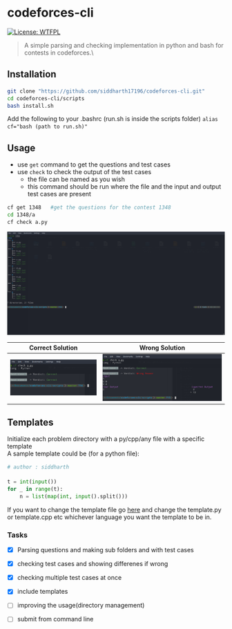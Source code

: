# codeforces-cli
[![License: WTFPL](https://img.shields.io/badge/License-WTFPL-brightgreen.svg)](http://www.wtfpl.net/about/)

> A simple parsing and checking implementation in python and bash for contests in codeforces.\

## Installation

```bash
git clone "https://github.com/siddharth17196/codeforces-cli.git"
cd codeforces-cli/scripts
bash install.sh
```

Add the following to your .bashrc (run.sh is inside the scripts folder)
`alias cf="bash (path to run.sh)"`

## Usage

- use `get` command to get the questions and test cases
- use `check` to check the output of the test cases
    - the file can be named as you wish
    - this command should be run where the file and the input and output test cases are present
```bash
cf get 1348   #get the questions for the contest 1348
cd 1348/a
cf check a.py
```

![directories](/images/tr.png)


Correct Solution                          | Wrong Solution
----------------                          | --------------
![Correct Solution](/images/cf_wrong.png) | ![Wrong Solution](/images/cf_correct.png)

## Templates

Initialize each problem directory with a py/cpp/any file with a specific template\
A sample template could be (for a python file):
```python
# author : siddharth

t = int(input())
for _ in range(t):
    n = list(map(int, input().split()))
```
If you want to change the template file go [here](/scripts/templates) and change the template.py or template.cpp etc whichever language you want the template to be in.


### Tasks
- [x] Parsing questions and making sub folders and with test cases
- [x] checking test cases and showing differenes if wrong 
- [x] checking multiple test cases at once
- [x] include templates
- [ ] improving the usage(directory management)
- [ ] submit from command line

